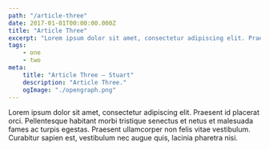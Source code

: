 ```yaml
---
path: "/article-three"
date: 2017-01-01T00:00:00.000Z
title: "Article Three"
excerpt: "Lorem ipsum dolor sit amet, consectetur adipiscing elit. Praesent id placerat orci. Pellentesque habitant morbi tristique senectus et netus et malesuada fames ac turpis egestas. Praesent ullamcorper non felis vitae vestibulum. Curabitur sapien est, vestibulum nec augue quis, lacinia pharetra nisi."
tags:
    - one
    - two
meta:
    title: "Article Three — Stuart"
    description: "Article Three."
    ogImage: "./opengraph.png"
---
```


Lorem ipsum dolor sit amet, consectetur adipiscing elit. Praesent id placerat orci. Pellentesque habitant morbi tristique senectus et netus et malesuada fames ac turpis egestas. Praesent ullamcorper non felis vitae vestibulum. Curabitur sapien est, vestibulum nec augue quis, lacinia pharetra nisi.
